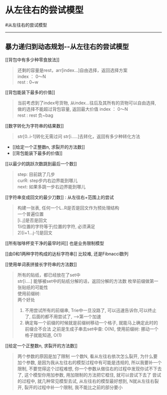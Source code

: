 # 从左往右的尝试模型

#从左往右的尝试模型 


---
## 暴力递归到动态规划--从左往右的尝试模型

[[背包中有多少种零食放法]]   
>还剩的容量是rest，arr[index...]自由选择，返回选择方案  
index ： 0～N  
rest : 0~w  

[[背包能装下最多的价值]]  
>当前考虑到了index号货物, 从index...往后及其所有的货物可以自由选择,  
做的选择不能超过背包容量,   返回最大价值
index ： 0～N  
rest : rest 负~bag

[[数字转化为字符串的结果数]]   
>str[0..i-1]转化无需过问
str[i.....]去转化，返回有多少种转化方法


- [[给定一个正整数n, 求裂开的方法数]]
- [[背包能装下最多的价值]]   


[[以最少的跳跃次数跳到最后一个数]]   
>step: 目前跳了几步  
curR: step步内右边界能到哪儿  
next: 如果多跳一步右边界能到哪儿


[[字符串变成回文的最少刀数]] : 从左往右+范围上的尝试    
>构建一张表, 任何一个L..R是否是回文作为预处理结构  
>一个普遍位置  
[i..j]是否是回文  
1)i位置的字符等于j位置的字符, 必须满足  
2)[i+1...j-1]是回文  

[[所有咖啡杯变干净的最早时间]] 也是业务限制模型    


[[由0和1两种字符构成的达标字符串]]  比较难, 还是Fibnacci数列    


[[使用单词表拼接长字符串的方法数]]   
>所有的贴纸，都已经放在了set中   
>str[i....] 能够被set中的贴纸分解的话，返回分解的方法数
>枚举前缀做第一张贴纸的可能性  
>使用前缀树:   
>两个好处
>1. 不用尝试所有的前缀串, Trie中一旦没路了, 可以迅速告诉你,可以终止了, 后面的都不用尝试了, -->第一个加速
>2. 确定每一个前缀的时候就是前缀树移动一个格子, 就能马上确定此时的前缀合不合法
   之前是生成子串去set中查: O(N), 使用前缀树: 挪动一个格子就能知道, O(1)


[[给定一个正整数n, 求裂开的方法数]]
>两个参数的原因是加了限制
>一个数N, 看从左往右依次怎么裂开, 为什么要加个参数, 是因为我从左往右的模型过程中有可能是违规的, 所以我要补一个限制, 不要觉得这个过程难想, 你一个参数从做往右的过程中发现你试不下去了,  这个模型你用加参数, 用加限制的方法把它框住, 就可以尝试下去了
>尝试的过程中, 就几种常见模型去试, 从左往右的模型最好想到, N就从左往右裂开, 裂开的过程中补一个限制, 我不能比之前的部分要小
